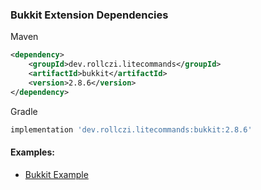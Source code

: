 ### Bukkit Extension Dependencies
Maven
```xml
<dependency>
    <groupId>dev.rollczi.litecommands</groupId>
    <artifactId>bukkit</artifactId>
    <version>2.8.6</version>
</dependency>
```
Gradle
```groovy
implementation 'dev.rollczi.litecommands:bukkit:2.8.6'
```

#### Examples:
- [Bukkit Example](https://github.com/Rollczi/LiteCommands/tree/master/examples/bukkit)
